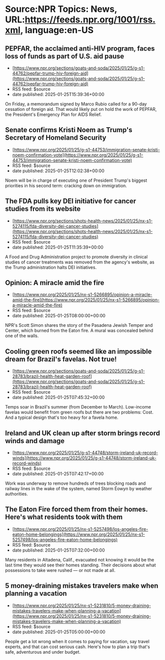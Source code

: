 # Source:NPR Topics: News, URL:https://feeds.npr.org/1001/rss.xml, language:en-US

## PEPFAR, the acclaimed anti-HIV program, faces loss of funds as part of U.S. aid pause
 - [https://www.npr.org/sections/goats-and-soda/2025/01/25/g-s1-44762/pepfar-trump-hiv-foreign-aid](https://www.npr.org/sections/goats-and-soda/2025/01/25/g-s1-44762/pepfar-trump-hiv-foreign-aid)
 - RSS feed: $source
 - date published: 2025-01-25T15:39:36+00:00

On Friday, a memorandum signed by Marco Rubio called for a 90-day cessation of foreign aid. That would likely put on hold the work of PEPFAR, the President's Emergency Plan for AIDS Relief.

## Senate confirms Kristi Noem as Trump's Secretary of Homeland Security
 - [https://www.npr.org/2025/01/25/g-s1-44753/immigration-senate-kristi-noem-confirmation-vote](https://www.npr.org/2025/01/25/g-s1-44753/immigration-senate-kristi-noem-confirmation-vote)
 - RSS feed: $source
 - date published: 2025-01-25T12:02:38+00:00

Noem will be in charge of executing one of President Trump's biggest priorities in his second term: cracking down on immigration.

## The FDA pulls key DEI initiative for cancer studies from its website
 - [https://www.npr.org/sections/shots-health-news/2025/01/25/nx-s1-5274115/fda-diversity-dei-cancer-studies](https://www.npr.org/sections/shots-health-news/2025/01/25/nx-s1-5274115/fda-diversity-dei-cancer-studies)
 - RSS feed: $source
 - date published: 2025-01-25T11:35:39+00:00

A Food and Drug Administration project to promote diversity in clinical studies of cancer treatments was removed from the agency's website, as the Trump administration halts DEI initiatives.

## Opinion: A miracle amid the fire
 - [https://www.npr.org/2025/01/25/nx-s1-5266895/opinion-a-miracle-amid-the-fire](https://www.npr.org/2025/01/25/nx-s1-5266895/opinion-a-miracle-amid-the-fire)
 - RSS feed: $source
 - date published: 2025-01-25T08:00:00+00:00

NPR's Scott Simon shares the story of the Pasadena Jewish Temper and Center, which burned from the Eaton fire.  A mural was concealed behind one of the walls.

## Cooling green roofs seemed like an impossible dream for Brazil's favelas. Not true!
 - [https://www.npr.org/sections/goats-and-soda/2025/01/25/g-s1-28783/brazil-health-heat-garden-roof](https://www.npr.org/sections/goats-and-soda/2025/01/25/g-s1-28783/brazil-health-heat-garden-roof)
 - RSS feed: $source
 - date published: 2025-01-25T07:45:32+00:00

Temps soar in Brazil's summer (from December to March). Low-income favelas would benefit from green roofs but there are two problems: Cost. And a typical design that's too heavy for a favela home.

## Ireland and UK clean up after storm brings record winds and damage
 - [https://www.npr.org/2025/01/25/g-s1-44748/storm-ireland-uk-record-winds](https://www.npr.org/2025/01/25/g-s1-44748/storm-ireland-uk-record-winds)
 - RSS feed: $source
 - date published: 2025-01-25T07:42:17+00:00

Work was underway to remove hundreds of trees blocking roads and railway lines in the wake of the system, named Storm Éowyn by weather authorities.

## The Eaton Fire forced them from their homes. Here's what residents took with them
 - [https://www.npr.org/2025/01/25/nx-s1-5257498/los-angeles-fire-eaton-home-belongings](https://www.npr.org/2025/01/25/nx-s1-5257498/los-angeles-fire-eaton-home-belongings)
 - RSS feed: $source
 - date published: 2025-01-25T07:32:00+00:00

Many residents in Altadena, Calif., evacuated not knowing it would be the last time they would see their homes standing. Their decisions about what possessions to take were rushed — or not made at all.

## 5 money-draining mistakes travelers make when planning a vacation
 - [https://www.npr.org/2025/01/25/nx-s1-5231810/5-money-draining-mistakes-travelers-make-when-planning-a-vacation](https://www.npr.org/2025/01/25/nx-s1-5231810/5-money-draining-mistakes-travelers-make-when-planning-a-vacation)
 - RSS feed: $source
 - date published: 2025-01-25T05:00:00+00:00

People get a lot wrong when it comes to paying for vacation, say travel experts, and that can cost serious cash. Here's how to plan a trip that's safe, adventurous and under budget.

